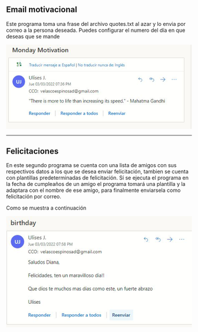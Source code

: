 ## Email motivacional

Este programa toma una frase del archivo quotes.txt al azar y lo envia por correo a la persona deseada. Puedes configurar el numero del día en que deseas que se mande

![](img/primero.JPG)

---

## Felicitaciones

En este segundo programa se cuenta con una lista de amigos con sus respectivos datos a los que se desea enviar felicitación, tambien se cuenta con plantillas predeterminadas de felicitación. Sí se ejecuta el programa en la fecha de cumpleaños de un amigo el programa tomará una plantilla y la adaptara con el nombre de ese amigo, para finalmente enviarsela como felicitación por correo. 

Como se muestra a continuación

![](img/segundo.JPG)